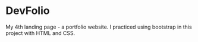 # DevFolio
My 4th landing page - a portfolio website. I practiced using bootstrap in this project with HTML and CSS.
